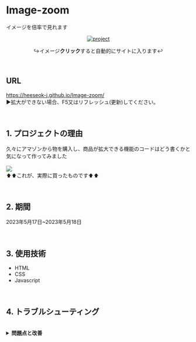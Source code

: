 # Image-zoom
 イメージを倍率で見れます
 
 <div align=center>
 
 
 [![project](https://user-images.githubusercontent.com/89200643/239223752-8d223d22-b4e0-4fc2-8223-48c1846a932e.png)](https://heeseok-j.github.io/Image-zoom/)
 
 ↪イメージ**クリック**すると自動的にサイトに入ります↩
 </div>
 
</br>

## URL
 https://heeseok-j.github.io/Image-zoom/
 </br>
 ▶拡大ができない場合、F5又はリフレッシュ(更新)してください。

</br>

## 1. プロジェクトの理由
 久々にアマゾンから物を購入し、商品が拡大できる機能のコードはどう書くかと気になって作ってみました
 </br>
 </br>
 <img src="https://user-images.githubusercontent.com/89200643/239224279-c960b330-8788-46bf-916d-aac870e6b2e3.png">
 </br>
 ⬆⬆これが、実際に買ったものです⬆⬆
 
</br>

## 2. 期間
 2023年5月17日~2023年5月18日
 
</br>

## 3. 使用技術
- HTML
- CSS
- Javascript

</br>

## 4. トラブルシューティング

</br>
<details>
<summary><b>問題点と改善</b></summary>
<div markdown="1">
 
### 4-1. イベントハンドラー
 
 最初はイメージ(target)に直接ハンドラーしたらマウスポインターが拡大鏡から離れないと次に動かない問題がありました。</br>
 
 ```javascript
 target.addEventListener("mousemove", (e) => {
  // mouse位置からmagnifyを引いて、マウス座標を得る
  const targetRect = target.getBoundingClientRect();
  const mouseX = e.clientX - targetRect.left;
  const mouseY = e.clientY - targetRect.top;

  const eTargetWidth = target.clientWidth;
  const eTargetHeight = target.clientHeight;

  const magnifierWidth = magnifier.clientWidth;
  const magnifierHeight = magnifier.clientHeight;

  // mouseがtargetから離れたら
  if (
    mouseX < eTargetWidth &&
    mouseY < eTargetHeight &&
    mouseX > 0 &&
    mouseY > 0
  ) {
    magnifier.style.display = "block";
  } else {
    magnifier.style.display = "none";
  }

  //　拡大鏡が存在するなら
  if (magnifier.style.display === "block") {
    // 3

    // 既にbackground-sizeからイメージが拡大されているため、マウスポインターも倍率設定
    const eMagnificationX = -(mouseX * zoom - magnifierWidth / 2);
    const eMagnificationY = -(mouseY * zoom - magnifierHeight / 2);

    // 拡大鏡のセンター
    const magnifierCenterX = mouseX - magnifierWidth / 2;
    const magnifierCenterY = mouseY - magnifierHeight / 2;

    // 拡大鏡に設定
    magnifier.style.left = `${magnifierCenterX}px`;
    magnifier.style.top = `${magnifierCenterY}px`;
    magnifier.style.backgroundPosition = `${eMagnificationX}px ${eMagnificationY}px`;
  }
});

 ```
 
 なぜtargetには動きが正しく作動できないかはわからない状態ですが、</br>
 これを直すためにtargetじゃなくてwrapにイベントハンドラーしたら解決できました。
 
 ```javascript
 wrap.addEventListener("mousemove", () => {
 //上記と同じコード
 });
 ```
 
 
  </div>
</details>


